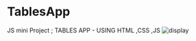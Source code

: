 # TablesApp
JS mini Project ; TABLES APP - USING HTML ,CSS ,JS 
![display](https://github.com/user-attachments/assets/3785ff5f-75ba-43cd-a4ea-7534ddab5c84)

